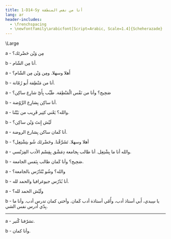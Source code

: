 ```yaml
---
title: 1-D14-Sy أنا من نفس المنطقة
lang: ar
header-includes:
  - \frenchspacing
  - \newfontfamily\arabicfont[Script=Arabic, Scale=1.4]{Scheherazade}
---
```


\Large

a - مِن وَيْن حَضْرتَك؟

b - أنا مِن الشّام.

a - أَهلا وسهلا. ومِن وَيْن مِن الشّام؟

b - أنا من مَنْطِقة أَبو رُمّانة.

a - صَحِيح؟ وأنا من نَفْس الْمَنْطِقة. طَيِّب بِأَيّ شارِع ساكِن؟

b - أنا ساكِن بِشارِع الرَّوْضة.

a - والله؟ يَعْني كتِير قَرِيب من بَيْتْنا.

b - لَيْش إِنتَ وَيْن ساكِن؟

a - أنا كَمان ساكن بِشارع الروضة.

b - أهلا وسهلا. تَشَرَّفْنا. وحَضْرتَك شُو بتِشْتِغِل؟

a - والله أنا ما بِشْتِغِل.  أنا طالب بِجامعة دِمَشْق بِقِسْم الأدب الفِرَنْسي.

b - صَحِيح؟ وأنا كَمان طالب بِنَفس الجامعة.

a - والله؟ وشُو بْتُدْرُس بالجامعة؟

b - أنا بُدْرُس جيوغرافيا والحمد لله.

a - ولَيْش الحمد لله؟

b - يا سِيدي، أَبي أستاذ أدب، وأُمّي أستاذة أدب كَمان. وأختي كمان تدرس أدب. وأنا ما بِدّي أدرس نفس الشي.

---

a -  تشرّفنا كْتير.

b - وأنا كمان.
